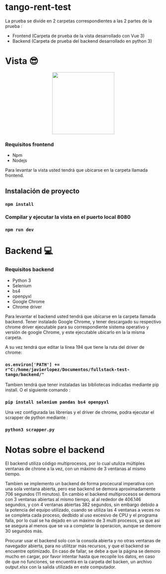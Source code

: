 # tango-rent-test

La prueba se divide en 2 carpetas correspondientes a las 2 partes de la prueba : 
* Frontend (Carpeta de prueba de la vista desarrollado con Vue 3)
* Backend (Carpeta de prueba del backend desarrollado en python 3)
# Vista :sunglasses:
<p align="center"><a target="_blank"><img src="https://upload.wikimedia.org/wikipedia/commons/thumb/9/95/Vue.js_Logo_2.svg/768px-Vue.js_Logo_2.svg.png?20170919082558" width="200"></a></p>

### Requisitos frontend

* Npm
* Nodejs

Para levantar la vista usted tendrá que ubicarse en la carpeta llamada frontend.

## Instalación de proyecto
### `npm install`
### Compilar y ejecutar la vista en el puerto local 8080
### `npm run dev`
# Backend :computer:
### Requisitos backend

* Python 3
* Selenium
* bs4
* openpyxl
* Google Chrome
* Chrome driver

Para levantar el backend usted tendrá que ubicarse en la carpeta llamada backend. Tener instalado Google Chrome, y tener descargado su respectivo chrome driver ejecutable para su correspondiente sistema operativo y versión de google Chrome, y este ejecutable ubicarlo en la la misma carpeta. 

A su vez tendrá que editar la línea 194 que tiene la ruta del driver de chrome: 

### `os.environ['PATH'] += r"C:/home/javierlopez/Documentos/fullstack-test-tango/backend/"`

Tambien tendrá que tener instaladas las bibliotecas indicadas mediante pip install. O el siguiente comando :

### `pip install selenium pandas bs4 openpyxl`

Una vez configurada las librerías y el driver de chrome, podra ejecutar el scrapper de python mediante : 

### `python3 scrapper.py`

# Notas sobre el backend

El backend utiliza código multiprocesos, por lo cual utuliza múltiples ventanas de chrone a la  vez, con un máximo de 3 ventanas al mismo tiempo. 

Tambien se implemento un backend de forma procecural imperativa con una sola ventana abierta, pero ese backend se demora aproximadamente 706 segundos (11 minutos). En cambio el backend multiprocesos se demora con 3 ventanas abiertas al mismo tiempo, al al rededor de 406.146 segundos, y con 4 ventanas abiertas 382 segundos, sin embargo debido a la potencia del equipo utilizado, cuando se utiliza las 4 ventanas a veces no se completa cada proceso, dedbido al uso excesivo de CPU y el programa falla, por lo cual se ha dejado en un máximo de 3 multi procesos, ya que asi se asegura al menos que se va a completar la operacion, aunque se demore 30 segundos más.

Procurar usar el backend solo con la consola abierta y no otras ventanas de navegador abierta, para no utilitzar más recursos, y que el backend se encuentre optimizado. En caso de fallar, se debe a que la página se demoro mucho en cargar, por favor intentar hasta que recopile los datos, en caso de que no funciones, se encuentra en la carpeta del backen, un archivo output.xlsx con la salida utilizada en este computador.
